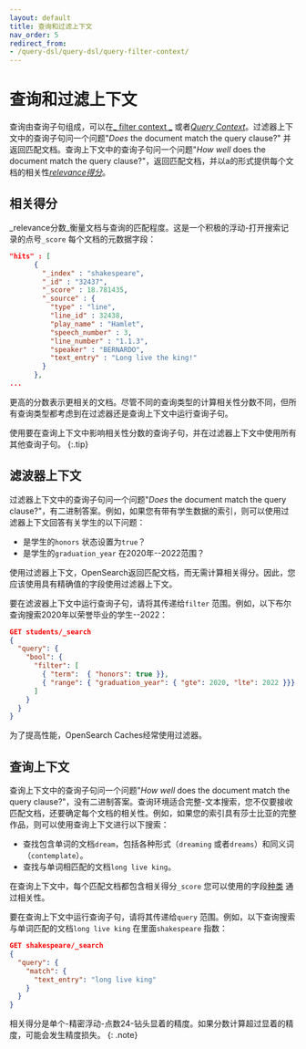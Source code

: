 ```yaml
---
layout: default
title: 查询和过滤上下文
nav_order: 5
redirect_from:
- /query-dsl/query-dsl/query-filter-context/
---
```


# 查询和过滤上下文

查询由查询子句组成，可以在[_ filter context _](#filter-context) 或者[_Query Context_](#query-context)。过滤器上下文中的查询子句问一个问题"_Does_ the document match the query clause?" 并返回匹配文档。查询上下文中的查询子句问一个问题"_How well_ does the document match the query clause?"，返回匹配文档，并以a的形式提供每个文档的相关性[_relevance得分_](#relevance-score)。

## 相关得分

_relevance分数_衡量文档与查询的匹配程度。这是一个积极的浮动-打开搜索记录的点号`_score` 每个文档的元数据字段：

```json
"hits" : [
      {
        "_index" : "shakespeare",
        "_id" : "32437",
        "_score" : 18.781435,
        "_source" : {
          "type" : "line",
          "line_id" : 32438,
          "play_name" : "Hamlet",
          "speech_number" : 3,
          "line_number" : "1.1.3",
          "speaker" : "BERNARDO",
          "text_entry" : "Long live the king!"
        }
      },
...
```

更高的分数表示更相关的文档。尽管不同的查询类型的计算相关性分数不同，但所有查询类型都考虑到在过滤器还是查询上下文中运行查询子句。

使用要在查询上下文中影响相关性分数的查询子句，并在过滤器上下文中使用所有其他查询子句。
{:.tip}

## 滤波器上下文

过滤器上下文中的查询子句问一个问题"_Does_ the document match the query clause?"，有二进制答案。例如，如果您有带有学生数据的索引，则可以使用过滤器上下文回答有关学生的以下问题：

- 是学生的`honors` 状态设置为`true`？
- 是学生的`graduation_year` 在2020年--2022范围？

使用过滤器上下文，OpenSearch返回匹配文档，而无需计算相关得分。因此，您应该使用具有精确值的字段使用过滤器上下文。

要在滤波器上下文中运行查询子句，请将其传递给`filter` 范围。例如，以下布尔查询搜索2020年以荣誉毕业的学生--2022：

```json
GET students/_search
{
  "query": { 
    "bool": { 
      "filter": [ 
        { "term":  { "honors": true }},
        { "range": { "graduation_year": { "gte": 2020, "lte": 2022 }}}
      ]
    }
  }
}
```

为了提高性能，OpenSearch Caches经常使用过滤器。

## 查询上下文

查询上下文中的查询子句问一个问题"_How well_ does the document match the query clause?"，没有二进制答案。查询环境适合完整-文本搜索，您不仅要接收匹配文档，还要确定每个文档的相关性。例如，如果您的索引具有莎士比亚的完整作品，则可以使用查询上下文进行以下搜索：

- 查找包含单词的文档`dream`，包括各种形式（`dreaming` 或者`dreams`）和同义词（`contemplate`）。
- 查找与单词相匹配的文档`long live king`。

在查询上下文中，每个匹配文档都包含相关得分`_score` 您可以使用的字段[种类]({{site.url}}{{site.baseurl}}/opensearch/search/sort) 通过相关性。

要在查询上下文中运行查询子句，请将其传递给`query` 范围。例如，以下查询搜索与单词匹配的文档`long live king` 在里面`shakespeare` 指数：

```json
GET shakespeare/_search
{
  "query": {
    "match": {
      "text_entry": "long live king"
    }
  }
}
```

相关得分是单个-精密浮动-点数24-钻头显着的精度。如果分数计算超过显着的精度，可能会发生精度损失。
{: .note}


